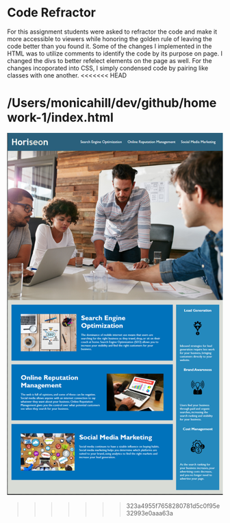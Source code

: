 # Code Refractor

For this assignment students were asked to refractor the code and make it more accessible to viewers while honoring the golden rule of leaving the code better than you found it. Some of the changes I implemented in the HTML was to utilize comments to identify the code by its purpose on page.  I changed the  divs to better refelect elements on the page as well. For the changes incoporated into CSS, I simply condensed code by pairing like classes with one another. 
<<<<<<< HEAD

/Users/monicahill/dev/github/homework-1/index.html
=======
![](assets/images/Screen%20Shot%202020-12-06%20at%207.49.11%20PM.png)
>>>>>>> 323a4955f7658280781d5c0f95e32993e0aaa63a
